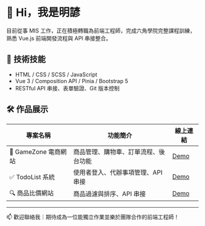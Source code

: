 # 👋 Hi，我是明諺

目前從事 MIS 工作，正在積極轉職為前端工程師，完成六角學院完整課程訓練，熟悉 Vue.js 前端開發流程與 API 串接整合。

## 🔧 技術技能
- HTML / CSS / SCSS / JavaScript
- Vue 3 / Composition API / Pinia / Bootstrap 5
- RESTful API 串接、表單驗證、Git 版本控制

## 🛠 作品展示

| 專案名稱 | 功能簡介 | 線上連結 |
|---------|----------|----------|
| 🛒 GameZone 電商網站 | 商品管理、購物車、訂單流程、後台功能 | [Demo](https://xenosword-x.github.io/final_project/) |
| ✅ TodoList 系統 | 使用者登入、代辦事項管理、API 串接 | [Demo](https://xenosword-x.github.io/todo-vue-pinia/) |
| 🔍 商品比價網站 | 商品過濾與排序、API 串接 | [Demo](https://xenosword-x.github.io/price_compare_project/) |

---

📫 歡迎聯絡我｜期待成為一位能獨立作業並樂於團隊合作的前端工程師！
